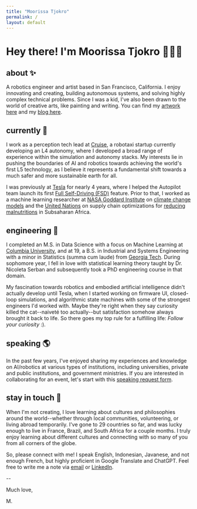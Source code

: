 ```yaml
---
title: "Moorissa Tjokro"
permalink: /
layout: default
---
```


<!-- <div style="display: flex; align-items: center;">
  <img src="assets/images/2024-SF.png" alt="Description" style="border-radius: 50%; width: 200px; height: 200px; margin-right: 20px;">
  <div>
    <h1><span style="font-size: 24px; font-weight: normal; margin: 0; line-height: 1;">Hello there<br><span style="font-size: 24px; font-weight: bold; margin: 0; line-height: 1;">I'm Moorissa Tjokro 🙋🏻‍♀️</span></h1>
  </div>
</div> -->

# Hey there! I'm Moorissa Tjokro 🙋🏻‍♀️

## about ✨
A robotics engineer and artist based in San Francisco, California. I enjoy innovating and creating, building autonomous systems, and solving highly complex technical problems. Since I was a kid, I've also been drawn to the world of creative arts, like painting and writing. You can find my [artwork here](https://www.instagram.com/morii.gallery/) and my [blog here](https://moorissa.medium.com/).

## currently 🦾
I work as a perception tech lead at [Cruise](https://www.getcruise.com/), a robotaxi startup currently developing an L4 autonomy, where I developed a broad range of experience within the simulation and autonomy stacks. My interests lie in pushing the boundaries of AI and robotics towards achieving the world's first L5 technology, as I believe it represents a fundamental shift towards a much safer and more sustainable earth for all.

I was previously at [Tesla](https://www.tesla.com/) for nearly 4 years, where I helped the Autopilot team launch its first [Full Self-Driving (FSD)](https://www.tesla.com/support/autopilot) feature. Prior to that, I worked as a machine learning researcher at [NASA Goddard Institute](https://www.giss.nasa.gov/) on [climate change models](https://www.giss.nasa.gov/tools/modelE/) and the [United Nations](https://www.un.org/en/) on supply chain optimizations for [reducing malnutritions](https://www.wfp.org/specialized-nutritious-food) in Subsaharan Africa.

## engineering 🚀
I completed an M.S. in Data Science with a focus on Machine Learning at [Columbia University](https://www.columbia.edu/), and at 19, a B.S. in Industrial and Systems Engineering with a minor in Statistics (summa cum laude) from [Georgia Tech](https://www.gatech.edu/). During sophomore year, I fell in love with statistical learning theory taught by Dr. Nicoleta Serban and subsequently took a PhD engineering course in that domain.

My fascination towards robotics and embodied artificial intelligence didn't actually develop until Tesla, when I started working on firmware UI, closed-loop simulations, and algorithmic state machines with some of the strongest engineers I'd worked with. Maybe they're right when they say curiosity killed the cat--naiveté too actually--but satisfaction somehow always brought it back to life. So there goes my top rule for a fulfilling life: _Follow your curiosity_ :).

## speaking 🌎
In the past few years, I've enjoyed sharing my experiences and knowledge on AI/robotics at various types of institutions, including universities, private and public institutions, and government ministries. If you are interested in collaborating for an event, let's start with this [speaking request form](https://forms.gle/5BFzxGovPGgj7VqN7).

## stay in touch 💌
When I'm not creating, I love learning about cultures and philosophies around the world--whether through local communities, volunteering, or living abroad temporarily. I've gone to 29 countries so far, and was lucky enough to live in France, Brazil, and South Africa for a couple months. I truly enjoy learning about different cultures and connecting with so many of you from all corners of the globe.

So, please connect with me! I speak English, Indonesian, Javanese, and not enough French, but highly proficient in Google Translate and ChatGPT. Feel free to write me a note via [email](mailto:moorissa.maura@gmail.com) or [LinkedIn](https://www.linkedin.com/in/moorissa/).

--

Much love,

M.
